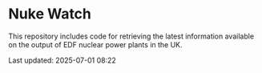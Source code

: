 # Nuke Watch

This repository includes code for retrieving the latest information available on the output of EDF nuclear power plants in the UK.

Last updated: 2025-07-01 08:22